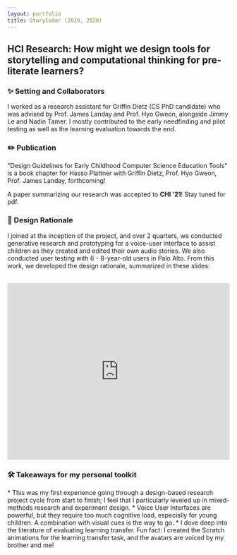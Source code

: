 ```yaml
---
layout: portfolio
title: StoryCoder (2019, 2020)
---
```

<h2>HCI Research: How might we design tools for storytelling and computational thinking for pre-literate learners?</h2>

<h3>✨ Setting and Collaborators</h3>
I worked as a research assistant for Griffin Dietz (CS PhD candidate) who was advised by Prof. James Landay and Prof. Hyo Gweon, alongside Jimmy Le and Nadin Tamer. I mostly contributed to the early needfinding and pilot testing as well as the learning evaluation towards the end.

<h3>✏️ Publication</h3>
"Design Guidelines for Early Childhood Computer Science Education Tools" is a book chapter for  Hasso Plattner with Griffin Dietz, Prof. Hyo Gweon, Prof. James Landay, forthcoming!

A paper summarizing our research was accepted to **CHI '21**! Stay tuned for pdf.

<h3>💭 Design Rationale </h3>

I joined at the inception of the project, and over 2 quarters, we conducted generative research and prototyping for a voice-user interface to assist children as they created and edited their own audio stories. We also conducted user testing with 6 - 8-year-old users in Palo Alto. From this work, we developed the design rationale, summarized in these slides:
<br><br>
<iframe src="https://docs.google.com/presentation/d/e/2PACX-1vRjzAO4b69HnK_FBEkH1jDK-i1uSfRHDV2s-aecb8IaQJttEvR9RruzRXxqPk_XGtX0rQu836F4Cx0U/embed?start=false&loop=false&delayms=3000" frameborder="0" width="100%" height="400" allowfullscreen="true" mozallowfullscreen="true" webkitallowfullscreen="true"></iframe>


<h3>🛠️ Takeaways for my personal toolkit </h3>
* This was my first experience going through a design-based research project cycle from start to finish; I feel that I particularly leveled up in mixed-methods research and experiment design.
* Voice User Interfaces are powerful, but they require too much cognitive load, especially for young children. A combination with visual cues is the way to go.
* I dove deep into the literature of evaluating learning transfer. Fun fact: I created the Scratch animations for the learning transfer task, and the avatars are voiced by my brother and me!
